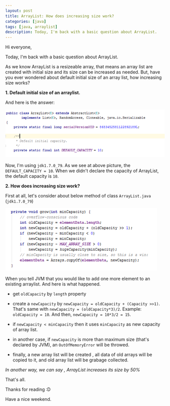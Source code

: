 ```yaml
---
layout: post
title: ArrayList: How does increasing size work?
categories: [java]
tags: [java, arraylist]
description: Today, I'm back with a basic question about ArrayList.
---
```


Hi everyone,

Today, I'm back with a basic question about ArrayList.


As we know ArrayList is a resizeable array, that means an array list are created with initial size and its size can be increased as needed.
But, have you ever wondered about default initial size of an array list, how increasing size works?

**1. Default initial size of an arraylist.**

And here is the answer:

![Capture.PNG](/assets/media/2016-12-11-1.PNG)

Now, I'm using ``jdk1.7.0_79``. As we see at above picture, the ``DEFAULT_CAPACITY = 10``. When we didn't declare the capacity of ArrayList, the default capacity is ``10``.

**2. How does increasing size work?**

First at all, let's consider about below method of class ``ArrayList.java`` (``jdk1.7.0_79``)

![Capture2.PNG](/assets/media/2016-12-11-2.PNG)

When you tell JVM that you would like to add one more element to an existing arraylist. And here is what happened.

- get ``oldCapacity`` by ``length`` property

- create a ``newCapacity`` by ``newCapacity = oldCapacity + (Capacity >>1)``. That's same with ``newCapacity = (oldCapacity*3)/2``.
Example: ``oldCapacity = 10``. And then, ``newCapacity = 10*3/2 = 15``.

- if ``newCapacity < minCapacity`` then it uses ``minCapacity`` as new capacity of array list.

- in another case, if ``newCapacity`` is more than maximum size (that's declared by JVM), an ``OutOfMemoryError`` will be throwed.

- finally, a new array list will be created , all data of old arrays will be copied to it, and old array list will be grabage collected.

_In another way, we can say , ArrayList increases its size by 50%_

That's all.

Thanks for reading :D

Have a nice weekend.
